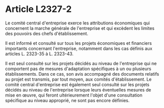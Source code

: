 # Article L2327-2

Le comité central d'entreprise exerce les attributions économiques qui concernent la marche générale de l'entreprise et qui excèdent les limites des pouvoirs des chefs d'établissement.

Il est informé et consulté sur tous les projets économiques et financiers importants concernant l'entreprise, notamment dans les cas définis aux articles L. 2323-35 à L. 2323-43.

Il est seul consulté sur les projets décidés au niveau de l'entreprise qui ne comportent pas de mesures d'adaptation spécifiques à un ou plusieurs établissements. Dans ce cas, son avis accompagné des documents relatifs au projet est transmis, par tout moyen, aux comités d'établissement. Le comité central d'entreprise est également seul consulté sur les projets décidés au niveau de l'entreprise lorsque leurs éventuelles mesures de mise en œuvre, qui feront ultérieurement l'objet d'une consultation spécifique au niveau approprié, ne sont pas encore définies.